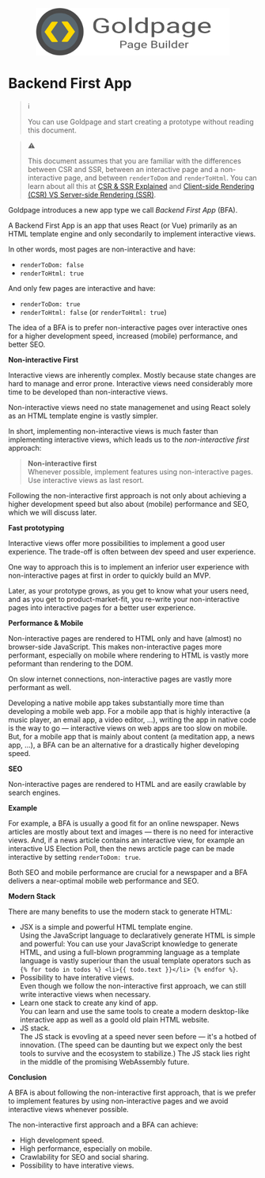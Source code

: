 <!---






    WARNING, READ THIS.
    This is a computed file. Do not edit.
    Instead, edit `/docs/bfa.template.md` and run `npm run docs` (or `yarn docs`).












    WARNING, READ THIS.
    This is a computed file. Do not edit.
    Instead, edit `/docs/bfa.template.md` and run `npm run docs` (or `yarn docs`).












    WARNING, READ THIS.
    This is a computed file. Do not edit.
    Instead, edit `/docs/bfa.template.md` and run `npm run docs` (or `yarn docs`).












    WARNING, READ THIS.
    This is a computed file. Do not edit.
    Instead, edit `/docs/bfa.template.md` and run `npm run docs` (or `yarn docs`).












    WARNING, READ THIS.
    This is a computed file. Do not edit.
    Instead, edit `/docs/bfa.template.md` and run `npm run docs` (or `yarn docs`).






-->
<p align="center">
  <a href="/#readme">
    <img align="center" src="/docs/assets/logo-with-text.svg" height=96 style="max-width:100%;" alt="Goldpage"/>
  </a>
</p>

# Backend First App

> :information_source:
>
> You can use Goldpage and start creating a prototype without reading this document.

> :warning:
>
> This document assumes that you are familiar with the differences between CSR and SSR,
> between an interactive page and a non-interactive page, and between `renderToDom` and `renderToHtml`.
> You can learn about all this at
> [CSR & SSR Explained](/docs/csr-and-ssr-explained.md)
> and
> [Client-side Rendering (CSR) VS Server-side Rendering (SSR)](/docs/csr-vs-ssr.md).

Goldpage introduces a new app type we call *Backend First App* (BFA).

A Backend First App is an app that uses React (or Vue)
primarily as an HTML template engine and
only secondarily to implement interactive views.

In other words, most pages are non-interactive and have:
- `renderToDom: false`
- `renderToHtml: true`

And only few pages are interactive and have:
- `renderToDom: true`
- `renderToHtml: false` (or `renderToHtml: true`)

The idea of a BFA is to prefer non-interactive pages over interactive ones
for a higher development speed, increased (mobile) performance, and better SEO.

**Non-interactive First**

Interactive views are inherently complex.
Mostly because state changes are hard to manage and error prone.
Interactive views need considerably more time to be developed than non-interactive views.

Non-interactive views need
no state managemenet and using
React solely as an HTML template engine
is vastly simpler.

In short,
implementing non-interactive views is much faster than implementing interactive views,
which leads us to the *non-interactive first* approach:

> **Non-interactive first**
> <br/>
> Whenever possible, implement features using non-interactive pages.
> Use interactive views as last resort.

Following the non-interactive first approach is not only about achieving a higher development speed
but also about (mobile) performance and SEO, which we will discuss later.

**Fast prototyping**

Interactive views offer more possibilities to implement a good user experience.
The trade-off is often between dev speed and user experience.

One way to approach this is to
implement an inferior user experience with non-interactive pages at first in order to quickly build an MVP.

Later,
as your prototype grows,
as you get to know what your users need,
and as you get to product-market-fit,
you re-write your non-interactive pages into interactive pages for a better user experience.

**Performance & Mobile**

Non-interactive pages are rendered to HTML only and have (almost) no browser-side JavaScript.
This makes non-interactive pages more performant, especially on mobile where
rendering to HTML is vastly more peformant than rendering to the DOM.

On slow internet connections, non-interactive pages are vastly more performant as well.

Developing a native mobile app takes substantially more time than developing a mobile web app.
For a mobile app that is highly interactive (a music player, an email app, a video editor, ...),
writing the app in native code is the way to go &mdash; interactive views on web apps are too slow on mobile.
But, for a mobile app that is mainly about content (a meditation app, a news app, ...),
a BFA can be an alternative for a drastically higher developing speed.

**SEO**

Non-interactive pages are rendered to HTML and are easily crawlable by search engines.

**Example**

For example,
a BFA is usually a good fit for an online newspaper.
News articles are mostly about
text and images &mdash;
there is no need for interactive views.
And, if a news article
contains an interactive view,
for example an interactive US Election Poll,
then the news arcticle page can be made interactive by setting `renderToDom: true`.

Both SEO and mobile performance are crucial for a newspaper and a BFA delivers
a near-optimal mobile web performance and SEO.

**Modern Stack**

There are many benefits to use the modern stack to generate HTML:
- JSX is a simple and powerful HTML template engine.
  <br/>
  Using the JavaScript language to declaratively generate HTML is simple and powerful:
  You can use your JavaScript knowledge to generate HTML,
  and using a full-blown programming language as a template language is vastly
  superiour than the usual template operators such as `{% for todo in todos %} <li>{{ todo.text }}</li> {% endfor %}`.
- Possibility to have interative views.
  <br/>
  Even though we follow the non-interactive first approach,
  we can still write interactive views when necessary.
- Learn one stack to create any kind of app.
  <br/>
  You can learn and use the same tools
  to create a modern desktop-like interactive app as well as a goold old plain HTML website.
- JS stack.
  <br/>
  The JS stack is evovling at a speed never seen before &mdash; it's a hotbed of innovation.
  (The speed can be daunting but we expect only the best tools to survive and the ecosystem to stabilize.)
  The JS stack lies right in the middle of the promising WebAssembly future.

**Conclusion**

A BFA is about following the non-interactive first approach, that is we prefer to implement features by using non-interactive pages and we avoid interactive views whenever possible.

The non-interactive first approach and a BFA can achieve:
- High development speed.
- High performance, especially on mobile.
- Crawlability for SEO and social sharing.
- Possibility to have interative views.


<!---






    WARNING, READ THIS.
    This is a computed file. Do not edit.
    Instead, edit `/docs/bfa.template.md` and run `npm run docs` (or `yarn docs`).












    WARNING, READ THIS.
    This is a computed file. Do not edit.
    Instead, edit `/docs/bfa.template.md` and run `npm run docs` (or `yarn docs`).












    WARNING, READ THIS.
    This is a computed file. Do not edit.
    Instead, edit `/docs/bfa.template.md` and run `npm run docs` (or `yarn docs`).












    WARNING, READ THIS.
    This is a computed file. Do not edit.
    Instead, edit `/docs/bfa.template.md` and run `npm run docs` (or `yarn docs`).












    WARNING, READ THIS.
    This is a computed file. Do not edit.
    Instead, edit `/docs/bfa.template.md` and run `npm run docs` (or `yarn docs`).






-->
